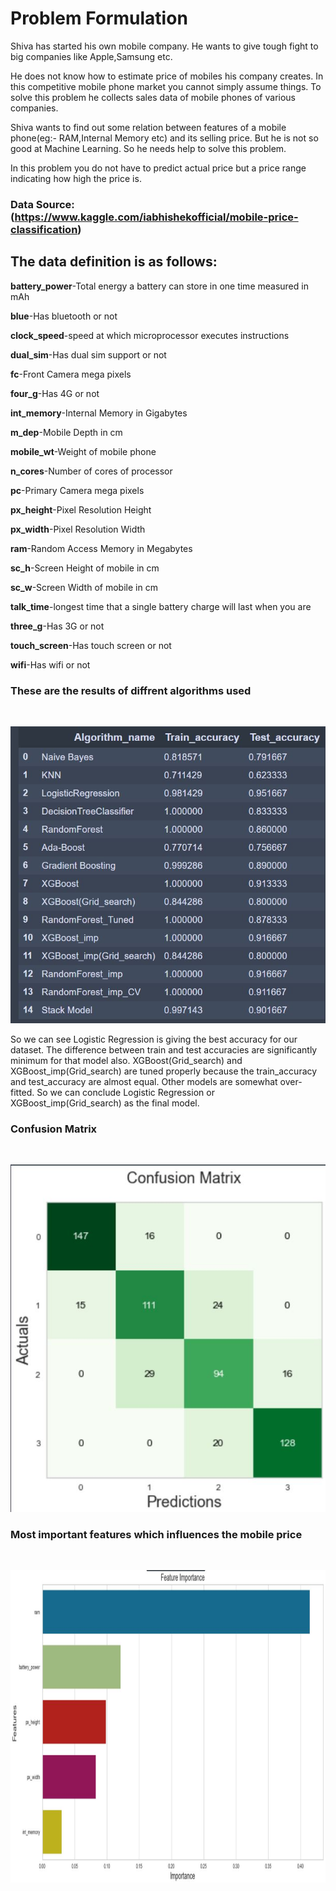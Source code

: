 # Problem Formulation
Shiva has started his own mobile company. He wants to give tough fight to big companies like Apple,Samsung etc.

He does not know how to estimate price of mobiles his company creates. In this competitive mobile phone market you cannot simply assume things. To solve this problem he collects sales data of mobile phones of various companies.

Shiva wants to find out some relation between features of a mobile phone(eg:- RAM,Internal Memory etc) and its selling price. But he is not so good at Machine Learning. So he needs help to solve this problem.

In this problem you do not have to predict actual price but a price range indicating how high the price is.

### Data Source: (https://www.kaggle.com/iabhishekofficial/mobile-price-classification)

## The data definition is as follows:

**battery_power**-Total energy a battery can store in one time measured in mAh

**blue**-Has bluetooth or not

**clock_speed**-speed at which microprocessor executes instructions

**dual_sim**-Has dual sim support or not

**fc**-Front Camera mega pixels

**four_g**-Has 4G or not

**int_memory**-Internal Memory in Gigabytes

**m_dep**-Mobile Depth in cm

**mobile_wt**-Weight of mobile phone

**n_cores**-Number of cores of processor

**pc**-Primary Camera mega pixels

**px_height**-Pixel Resolution Height

**px_width**-Pixel Resolution Width

**ram**-Random Access Memory in Megabytes

**sc_h**-Screen Height of mobile in cm

**sc_w**-Screen Width of mobile in cm

**talk_time**-longest time that a single battery charge will last when you are

**three_g**-Has 3G or not

**touch_screen**-Has touch screen or not

**wifi**-Has wifi or not

### These are the results of diffrent algorithms used
<br/>
<p align="Left">
  <img src="https://github.com/kishore-s-gowda/kishore-s-gowda/blob/main/images/MobilePrice1.JPG"
     
</p>
  
 So we can see Logistic Regression is giving the best accuracy for our dataset. The difference between train and test accuracies are significantly minimum for that model also. XGBoost(Grid_search) and XGBoost_imp(Grid_search) are tuned properly because the train_accuracy and test_accuracy are almost equal. Other models are somewhat over-fitted. So we can conclude Logistic Regression or XGBoost_imp(Grid_search) as the final model.

### Confusion Matrix 
<br/>
<p align="Left">
  <img src="https://github.com/kishore-s-gowda/kishore-s-gowda/blob/main/images/MobilePrice2.JPG"
      
</p>

### Most important features which influences the mobile price
<br/>
<p align="Left">
  <img src="https://github.com/kishore-s-gowda/kishore-s-gowda/blob/main/images/MobilePrice3.JPG"
       width="1000" 
     height="500"/>
</p>
